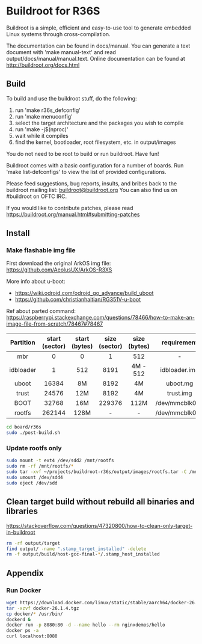 # Buildroot for R36S
Buildroot is a simple, efficient and easy-to-use tool to generate embedded
Linux systems through cross-compilation.

The documentation can be found in docs/manual. You can generate a text
document with 'make manual-text' and read output/docs/manual/manual.text.
Online documentation can be found at http://buildroot.org/docs.html

## Build

To build and use the buildroot stuff, do the following:

1) run 'make r36s_defconfig'
2) run 'make menuconfig'
3) select the target architecture and the packages you wish to compile
4) run 'make -j$(nproc)'
5) wait while it compiles
6) find the kernel, bootloader, root filesystem, etc. in output/images

You do not need to be root to build or run buildroot.  Have fun!

Buildroot comes with a basic configuration for a number of boards. Run
'make list-defconfigs' to view the list of provided configurations.

Please feed suggestions, bug reports, insults, and bribes back to the
buildroot mailing list: buildroot@buildroot.org
You can also find us on #buildroot on OFTC IRC.

If you would like to contribute patches, please read
https://buildroot.org/manual.html#submitting-patches

## Install

### Make flashable img file

First download the original ArkOS img file: https://github.com/AeolusUX/ArkOS-R3XS

More info about u-boot:  
  - https://wiki.odroid.com/odroid_go_advance/build_uboot
  - https://github.com/christianhaitian/RG351V-u-boot

Ref about parted command: https://raspberrypi.stackexchange.com/questions/78466/how-to-make-an-image-file-from-scratch/78467#78467

| Partition | start (sector) | start (bytes) | size (sector) | size (bytes) |   requirement  |
|:---------:|:--------------:|:-------------:|:-------------:|:------------:|:--------------:|
| mbr       | 0              | 0             | 1             | 512          | -              |
| idbloader | 1              | 512           | 8191          | 4M - 512     | idbloader.img  |
| uboot     | 16384          | 8M            | 8192          | 4M           | uboot.mg       |
| trust     | 24576          | 12M           | 8192          | 4M           | trust.img      |
| BOOT      | 32768          | 16M           | 229376        | 112M         | /dev/mmcblk0p1 |
| rootfs    | 262144         | 128M          | -             | -            | /dev/mmcblk0p2 |


```bash
cd board/r36s
sudo ./post-build.sh
```
### Update rootfs only

```bash
sudo mount -t ext4 /dev/sdd2 /mnt/rootfs
sudo rm -rf /mnt/rootfs/*
sudo tar -xvf ~/projects/buildroot-r36s/output/images/rootfs.tar -C /mnt/rootfs && sync 
sudo umount /dev/sdd4
sudo eject /dev/sdd
```

## Clean target build without rebuild all binaries and libraries
https://stackoverflow.com/questions/47320800/how-to-clean-only-target-in-buildroot
```bash
rm -rf output/target
find output/ -name ".stamp_target_installed" -delete
rm -f output/build/host-gcc-final-*/.stamp_host_installed
```

## Appendix
### Run Docker
```bash
wget https://download.docker.com/linux/static/stable/aarch64/docker-26.1.4.tgz
tar -xzvf docker-26.1.4.tgz
cp docker/* /usr/bin/
dockerd &
docker run -p 8080:80 -d --name hello --rm nginxdemos/hello
docker ps -a
curl localhost:8080
```